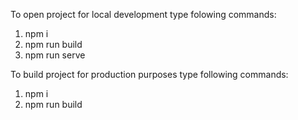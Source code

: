 To open project for local development type folowing commands: 
1. npm i
2. npm run build
3. npm run serve

To build project for production purposes type following commands:
1. npm i
2. npm run build